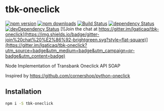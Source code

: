 # tbk-oneclick

[![npm version](https://img.shields.io/npm/v/tbk-oneclick.svg?style=flat-square)](https://www.npmjs.com/package/tbk-oneclick)
[![npm downloads](https://img.shields.io/npm/dm/tbk-oneclick.svg?style=flat-square)](https://www.npmjs.com/package/tbk-oneclick)
[![Build Status](https://img.shields.io/travis/lgaticaq/tbk-oneclick.svg?style=flat-square)](https://travis-ci.org/lgaticaq/tbk-oneclick)
[![dependency Status](https://img.shields.io/david/lgaticaq/tbk-oneclick.svg?style=flat-square)](https://david-dm.org/lgaticaq/tbk-oneclick#info=dependencies)
[![devDependency Status](https://img.shields.io/david/dev/lgaticaq/tbk-oneclick.svg?style=flat-square)](https://david-dm.org/lgaticaq/tbk-oneclick#info=devDependencies)
[![Join the chat at https://gitter.im/lgaticaq/tbk-oneclick](https://img.shields.io/badge/gitter-join%20chat%20%E2%86%92-brightgreen.svg?style=flat-square)](https://gitter.im/lgaticaq/tbk-oneclick?utm_source=badge&utm_medium=badge&utm_campaign=pr-badge&utm_content=badge)

Node Implementation of Transbank Oneclick API SOAP

Inspired by https://github.com/cornershop/python-oneclick

## Installation

```bash
npm i -S tbk-oneclick
```
